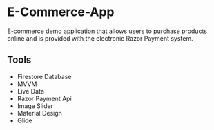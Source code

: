 # E-Commerce-App

E-commerce demo application that allows users to purchase products online and is provided with the electronic Razor Payment system.
####
## Tools

- Firestore Database
- MVVM
- Live Data
- Razor Payment Api
- Image Slider
- Material Design
- Glide


